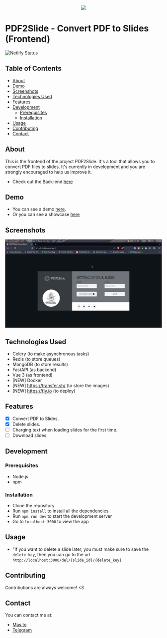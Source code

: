 <p align="center">
  <img src="public/icon-2.png" width="300" />
</p>

# PDF2Slide - Convert PDF to Slides (Frontend)

![Netlify Status](https://img.shields.io/github/deployments/rooyca/pdf2slide/production?label=Vercel&logo=Vercel)

## Table of Contents

- [About](#about)
- [Demo](#demo)
- [Screenshots](#screenshots)
- [Technologies Used](#technologies-used)
- [Features](#features)
- [Development](#development)
  - [Prerequisites](#prerequisites)
  - [Installation](#installation)
- [Usage](#usage)
- [Contributing](#contributing)
- [Contact](#contact)

## About

This is the frontend of the project PDF2Slide. It's a tool that allows you to convert PDF files to slides. It's currently in development and you are strongly encouraged to help us improve it.

- Check out the Back-end [here](https://github.com/Rooyca/PDF-Vision-BE)

## Demo

- You can see a demo [here](https://pdf-2-slide.netlify.app/).
- Or you can see a showcase [here](https://portafolio.ankladigital.com/)

## Screenshots

![Example](pdf2slide_screen.gif)

## Technologies Used

- Celery (to make asynchronous tasks)
- Redis (to store queues)
- MongoDB (to store results)
- FastAPI (as backend)
- Vue 3 (as frontend)
- [NEW] Docker
- [NEW] https://transfer.sh/ (to store the images)
- [NEW] https://fly.io (to deploy)

## Features

- [x] Convert PDF to Slides.
- [x] Delete slides.
- [ ] Charging text when loading slides for the first time.
- [ ] Download slides.

## Development

### Prerequisites

- Node.js
- npm

### Installation

- Clone the repository
- Run `npm install` to install all the dependencies
- Run `npm run dev` to start the development server
- Go to `localhost:3000` to view the app

## Usage

- "If you want to delete a slide later, you must make sure to save the `delete key`, then you can go to the url `http://localhost:3000/del/{slide_id}/{delete_key}`

## Contributing

Contributions are always welcome! <3

## Contact

You can contact me at:

- [Mas.to](https://mas.to/@rooyca)
- [Telegram](https://t.me/seiseiseis)

